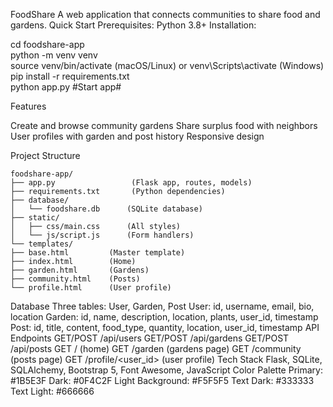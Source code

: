 FoodShare
A web application that connects communities to share food and gardens.
Quick Start
Prerequisites: Python 3.8+
Installation:

cd foodshare-app  
python -m venv venv  
source venv/bin/activate (macOS/Linux) or venv\Scripts\activate (Windows)  
pip install -r requirements.txt  
python app.py  #Start app#  

Features

Create and browse community gardens
Share surplus food with neighbors
User profiles with garden and post history
Responsive design

Project Structure  
```
foodshare-app/  
├── app.py                 (Flask app, routes, models)  
├── requirements.txt       (Python dependencies)  
├── database/  
│   └── foodshare.db      (SQLite database)  
├── static/  
│   ├── css/main.css      (All styles)  
│   └── js/script.js      (Form handlers)  
└── templates/  
├── base.html         (Master template)  
├── index.html        (Home)  
├── garden.html       (Gardens)  
├── community.html    (Posts)  
└── profile.html      (User profile)  
```

Database
Three tables: User, Garden, Post
User: id, username, email, bio, location
Garden: id, name, description, location, plants, user_id, timestamp
Post: id, title, content, food_type, quantity, location, user_id, timestamp
API Endpoints
GET/POST /api/users
GET/POST /api/gardens
GET/POST /api/posts
GET / (home)
GET /garden (gardens page)
GET /community (posts page)
GET /profile/<user_id> (user profile)
Tech Stack
Flask, SQLite, SQLAlchemy, Bootstrap 5, Font Awesome, JavaScript
Color Palette
Primary: #1B5E3F
Dark: #0F4C2F
Light Background: #F5F5F5
Text Dark: #333333
Text Light: #666666
